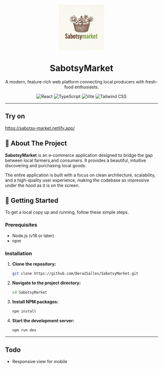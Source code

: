 <div align="center">
  <img src="src/assets/logo.png" alt="LocalHarvest Hub Logo" width="150">
  <h1>SabotsyMarket</h1>
  <p>
    A modern, feature-rich web platform connecting local producers with fresh-food enthusiasts.
  </p>
  <p>
    <img src="https://img.shields.io/badge/React-20232A?style=for-the-badge&logo=react&logoColor=61DAFB" alt="React">
    <img src="https://img.shields.io/badge/TypeScript-007ACC?style=for-the-badge&logo=typescript&logoColor=white" alt="TypeScript">
    <img src="https://img.shields.io/badge/Vite-646CFF?style=for-the-badge&logo=vite&logoColor=white" alt="Vite">
    <img src="https://img.shields.io/badge/Tailwind_CSS-38B2AC?style=for-the-badge&logo=tailwind-css&logoColor=white" alt="Tailwind CSS">
  </p>
</div>

---

## Try on 
https://sabotsy-market.netlify.app/

## 🌟 About The Project

**SabotsyMarket** is an e-commerce application designed to bridge the gap between local farmers,and consumers. It provides a beautiful, intuitive discovering and purchasing local goods.

The entire application is built with a focus on clean architecture, scalability, and a high-quality user experience, making the codebase as impressive under the hood as it is on the screen.



## 🚀 Getting Started

To get a local copy up and running, follow these simple steps.

### Prerequisites

- Node.js (v18 or later)
- npm

### Installation

1.  **Clone the repository:**
    ```sh
    git clone https://github.com/Dera2Salles/SabotsyMarket.git
    ```
2.  **Navigate to the project directory:**
    ```sh
    cd SabotsyMarket
    ```
3.  **Install NPM packages:**
    ```sh
    npm install
    ```
4.  **Start the development server:**
    ```sh
    npm run dev
    ```

---

## Todo 
  - Responsive view for mobile
